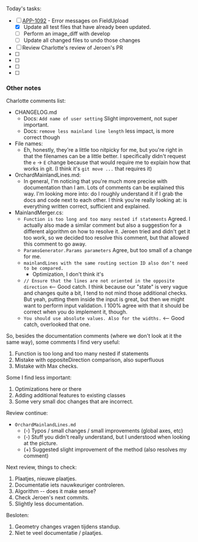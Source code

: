 Today's tasks:
- [ ] [APP-1092](https://agxeed.atlassian.net/browse/APP-1092) - Error messages on FieldUpload
    - [x] Update all test files that have already been updated.
    - [ ] Perform an image_diff with develop
    - [ ] Update all changed files to undo those changes
- [ ] Review Charlotte's review of Jeroen's PR
- [ ] 
- [ ] 
- [ ] 
- [ ]  

### Other notes

Charlotte comments list:
- CHANGELOG.md
    - Docs: `Add name of user setting` Slight improvement, not super important.
    - Docs: `remove less mainland line length` less impact, is more correct though
- File names:
    - Eh, honestly, they're a little too nitpicky for me, but you're right in that the filenames can be a little better. I specifically didn't request the `e` -> `E` change because that would require me to explain how that works in git. (I think it's `git move ...` that requires it)
- OrchardMainlandLines.md:
    - In general, I'm noticing that you're much more precise with documentation than I am. Lots of comments can be explained this way. I'm looking more into: do I roughly understand it if I grab the docs and code next to each other. I think you're really looking at: is everything written correct, sufficient and explained.
- MainlandMerger.cs:
    - `Function is too long and too many nested if statements` Agreed. I actually also made a similar comment but also a suggestion for a different algorithm on how to resolve it. Jeroen tried and didn't get it too work, so we decided too resolve this comment, but that allowed this comment to go away.
    - `ParamsGenerator.Params parameters` Agree, but too small of a change for me.
    - `mainlandLines with the same routing section ID also don’t need to be compared.`
        - Optimization, I don't think it's 
    - `// Ensure that the lines are not oriented in the opposite direction` <-- Good catch. I think because our "state" is very vague and changes quite a bit, I tend to not mind those additional checks. But yeah, putting them inside the input is great, but then we might want to perform input validation. I 100% agree with that it should be correct when you do implement it, though.
    - `You should use absolute values. Also for the widths.` <-- Good catch, overlooked that one.

So, besides the documentation comments (where we don't look at it the same way), some comments I find very useful:
1. Function is too long and too many nested if statements
2. Mistake with oppositeDirection comparison, also superfluous
3. Mistake with Max checks.

Some I find less important:
1. Optimizations here or there
2. Adding additional features to existing classes
3. Some very small doc changes that are incorrect.

Review continue:
- `OrchardMainlandLines.md`
    - (-) Typos / small changes / small improvements (global axes, etc)
    - (-) Stuff you didn't really understand, but I understood when looking at the picture.
    - (+) Suggested slight improvement of the method (also resolves my comment)


Next review, things to check:
1. Plaatjes, nieuwe plaatjes.
2. Documentatie iets nauwkeuriger controleren.
3. Algorithm -- does it make sense?
4. Check Jeroen's next commits.
5. Slightly less documentation.

Besloten:
1. Geometry changes vragen tijdens standup.
2. Niet te veel documentatie / plaatjes.